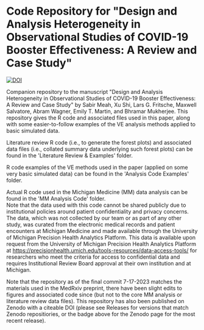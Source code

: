 # Code Repository for "Design and Analysis Heterogeneity in Observational Studies of COVID-19 Booster Effectiveness: A Review and Case Study"

[![DOI](https://zenodo.org/badge/652932099.svg)](https://zenodo.org/badge/latestdoi/652932099)

Companion repository to the manuscript "Design and Analysis Heterogeneity in Observational Studies of COVID-19 Booster Effectiveness: A Review and Case Study" by Sabir Meah, Xu Shi, Lars G. Fritsche, Maxwell Salvatore, Abram Wagner, Emily T. Martin, and Bhramar Mukherjee.  This repository gives the R code and associated files used in this paper, along with some easier-to-follow examples of the VE analysis methods applied to basic simulated data.

Literature review R code (i.e., to generate the forest plots) and associated data files (i.e., collated summary data underlying such forest plots) can be found in the 'Literature Review & Examples' folder.

R code examples of the VE methods used in the paper (applied on some very basic simulated data) can be found in the 'Analysis Code Examples' folder.

Actual R code used in the Michigan Medicine (MM) data analysis can be found in the 'MM Analysis Code' folder.  
Note that the data used with this code cannot be shared publicly due to institutional policies around patient confidentiality and privacy concerns.  The data, which was not collected by our team or as part of any other study, was curated from the electronic medical records and patient encounters at Michigan Medicine and made available through the University of Michigan Precision Health Analytics Platform.  This data is available upon request from the University of Michigan Precision Health Analytics Platform at https://precisionhealth.umich.edu/tools-resources/data-access-tools/ for researchers who meet the criteria for access to confidential data and requires Institutional Review Board approval at their own institution and at Michigan.

Note that the repository as of the final commit 7-17-2023 matches the materials used in the MedRxiv preprint, there have been slight edits to figures and associated code since (but not to the core MM analysis or literature review data files).  This repository has also been published on Zenodo with a citeable DOI (please see Releases for versions that match Zenodo repositiories, or the badge above for the Zenodo page for the most recent release).

